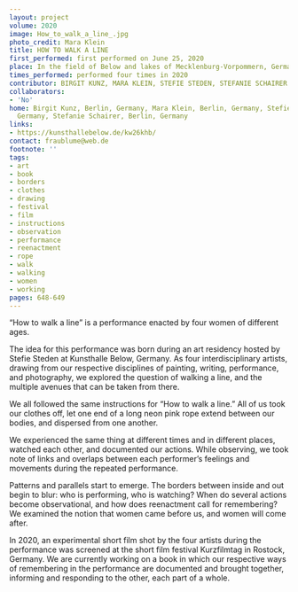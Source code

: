 ```yaml
---
layout: project
volume: 2020
image: How_to_walk_a_line_.jpg
photo_credit: Mara Klein
title: HOW TO WALK A LINE
first_performed: first performed on June 25, 2020
place: In the field of Below and lakes of Mecklenburg-Vorpommern, Germany
times_performed: performed four times in 2020
contributor: BIRGIT KUNZ, MARA KLEIN, STEFIE STEDEN, STEFANIE SCHAIRER
collaborators:
- 'No'
home: Birgit Kunz, Berlin, Germany, Mara Klein, Berlin, Germany, Stefie Steden, Berlin,
  Germany, Stefanie Schairer, Berlin, Germany
links:
- https://kunsthallebelow.de/kw26khb/
contact: fraublume@web.de
footnote: ''
tags:
- art
- book
- borders
- clothes
- drawing
- festival
- film
- instructions
- observation
- performance
- reenactment
- rope
- walk
- walking
- women
- working
pages: 648-649
---
```

“How to walk a line” is a performance enacted by four women of different ages. 

The idea for this performance was born during an art residency hosted by Stefie Steden at Kunsthalle Below, Germany. As four interdisciplinary artists, drawing from our respective disciplines of painting, writing, performance, and photography, we explored the question of walking a line, and the multiple avenues that can be taken from there. 

We all followed the same instructions for “How to walk a line.” All of us took our clothes off, let one end of a long neon pink rope extend between our bodies, and dispersed from one another.

We experienced the same thing at different times and in different places, watched each other, and documented our actions. While observing, we took note of links and overlaps between each performer’s feelings and movements during the repeated performance. 

Patterns and parallels start to emerge. The borders between inside and out begin to blur: who is performing, who is watching? When do several actions become observational, and how does reenactment call for remembering? We examined the notion that women came before us, and women will come after.

In 2020, an experimental short film shot by the four artists during the performance was screened at the short film festival Kurzfilmtag in Rostock, Germany. We are currently working on a book in which our respective ways of remembering in the performance are documented and brought together, informing and responding to the other, each part of a whole.